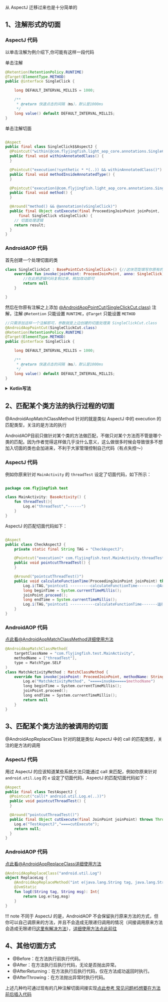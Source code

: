 
从 AspectJ 迁移过来也是十分简单的

## 1、注解形式的切面

### AspectJ 代码

以单击注解为例介绍下,你可能有这样一段代码

单击注解

```java
@Retention(RetentionPolicy.RUNTIME)
@Target(ElementType.METHOD)
public @interface SingleClick {

    long DEFAULT_INTERVAL_MILLIS = 1000;

    /**
     * @return 快速点击的间隔（ms），默认是1000ms
     */
    long value() default DEFAULT_INTERVAL_MILLIS;
}
```

单击注解切面

```java

@Aspect
public final class SingleClick$$AspectJ {
  @Pointcut("within(@com.flyjingfish.light_aop_core.annotations.SingleClick *)")
  public final void withinAnnotatedClass() {
  }

  @Pointcut("execution(!synthetic * *(..)) && withinAnnotatedClass()")
  public final void methodInsideAnnotatedType() {
  }

  @Pointcut("execution(@com.flyjingfish.light_aop_core.annotations.SingleClick * *(..)) || methodInsideAnnotatedType()")
  public final void method() {
  }

  @Around("method() && @annotation(vSingleClick)")
  public final Object cutExecute(final ProceedingJoinPoint joinPoint,
      final SingleClick vSingleClick) {
    // 切面处理逻辑
    return result;
  }
}

```

### AndroidAOP 代码

首先创建一个处理切面的类

```kotlin
class SingleClickCut : BasePointCut<SingleClick>() {//这块范型填写你原有的注解即可
    override fun invoke(joinPoint: ProceedJoinPoint, anno: SingleClick): Any? {
        //在此把逻辑代码复制过来，稍加改动即可
        return null
    }

}
```

然后在你原有注解之上添加 [@AndroidAopPointCut(SingleClickCut.class)](/AndroidAOP/zh/AndroidAopPointCut) 注解，注解 ```@Retention``` 只能设置 ```RUNTIME```，```@Target``` 只能设置 ```METHOD```

```java
//只需添加这样一个注解即可，参数就是上边创建的切面处理类 SingleClickCut.class
@AndroidAopPointCut(SingleClickCut.class)
@Retention(RetentionPolicy.RUNTIME)
@Target(ElementType.METHOD)
public @interface SingleClick {

    long DEFAULT_INTERVAL_MILLIS = 1000;

    /**
     * @return 快速点击的间隔（ms），默认是1000ms
     */
    long value() default DEFAULT_INTERVAL_MILLIS;
}
```
<details>
<summary><strong>Kotlin写法</strong></summary>

```kotlin
@AndroidAopPointCut(SingleClickCut::class)
@Retention(AnnotationRetention.RUNTIME)
@Target(
    AnnotationTarget.FUNCTION, AnnotationTarget.PROPERTY_GETTER, AnnotationTarget.PROPERTY_SETTER
)
annotation class SingleClick(
    /**
     * 快速点击的间隔（ms），默认是1000ms
     */
    val value: Long = DEFAULT_INTERVAL_MILLIS
) {
    companion object {
        const val DEFAULT_INTERVAL_MILLIS: Long = 1000
    }
}
```
</details>

## 2、匹配某个类方法的执行过程的切面

@AndroidAopMatchClassMethod 针对的就是类似 AspectJ 中的 execution 的匹配类型，关注的是方法的执行

AndroidAOP目前只做针对某个类的方法做匹配，不做只对某个方法而不管是哪个类的匹配。因为作者觉得这样做几乎没什么意义，这么做很多时候会导致很多不想加入切面的类也会加进来，不利于大家管理控制自己代码（有点失控～）

### AspectJ 代码

例如你原来针对 ```MainActivity``` 的 ```threadTest``` 设定了切面代码，如下所示：

```kotlin

package com.flyjingfish.test

class MainActivity: BaseActivity() {
    fun threadTest(){
        Log.e("threadTest","------")
    }
}

```

AspectJ 的匹配切面代码如下：

```java

@Aspect
public class CheckAspectJ {
    private static final String TAG = "CheckAspectJ";

    @Pointcut("execution(* com.flyjingfish.test.MainActivity.threadTest())")
    public void pointcutThreadTest() {
    }

    @Around("pointcutThreadTest()")
    public void calculateFunctionTime(ProceedingJoinPoint joinPoint) throws Throwable {
        Log.i(TAG,"pointcut1 ---------calculateFunctionTime---------@Around");
        long beginTime = System.currentTimeMillis();
        joinPoint.proceed();
        long endTime = System.currentTimeMillis();
        Log.i(TAG,"pointcut1 -----------calculateFunctionTime-------运行时间:" + (endTime - beginTime));
    }
}

```

### AndroidAOP 代码

[点此看@AndroidAopMatchClassMethod详细使用方法](/AndroidAOP/zh/AndroidAopMatchClassMethod)

```kotlin
@AndroidAopMatchClassMethod(
    targetClassName = "com.flyjingfish.test.MainActivity",
    methodName = ["threadTest"],
    type = MatchType.SELF
)
class MatchActivityMethod : MatchClassMethod {
    override fun invoke(joinPoint: ProceedJoinPoint, methodName: String): Any? {
        Log.e("MatchActivityMethod", "=====invoke=====$methodName")
        long beginTime = System.currentTimeMillis();
        joinPoint.proceed();
        long endTime = System.currentTimeMillis();
        return null
    }
}
```

## 3、匹配某个类方法的被调用的切面

@AndroidAopReplaceClass 针对的就是类似 AspectJ 中的 call 的匹配类型，关注的是方法的调用

### AspectJ 代码

用过 AspectJ 的应该知道某些系统方法只能通过 call 来匹配，例如你原来针对 `android.util.Log` 的 `e` 设定了切面代码，AspectJ 的匹配切面代码如下：

```java
@Aspect
public final class TestAspectJ {
  @Pointcut("call(* android.util.Log.e(..))")
  public void pointcutThreadTest() {
  }

  @Around("pointcutThreadTest()")
  public final Object cutExecute(final JoinPoint joinPoint) throws Throwable {
    Log.e("TestAspectJ","====cutExecute");
    return null;
  }
}

```

### AndroidAOP 代码

[点此看@AndroidAopReplaceClass详细使用方法](/AndroidAOP/zh/AndroidAopReplaceClass)

```kotlin
@AndroidAopReplaceClass("android.util.Log")
object ReplaceLog {
    @AndroidAopReplaceMethod("int e(java.lang.String tag, java.lang.String msg)")
    @JvmStatic
    fun logE(String tag, String msg): Int{
        return Log.e(tag,msg) 
    }
}
```
!!! note
    不同于 AspectJ 的是，AndroidAOP 不会保留执行原来方法的方式，但你可以自己调原来的方法，并且不会造成无限递归调用的情况（间接调用原来方法会造成无限递归[这里有解决方法](/AndroidAOP/zh/FAQ/#12-androidaopreplacemethod)），[详细使用方法点此前往](/AndroidAOP/zh/AndroidAopReplaceClass)

## 4、其他切面方式

- @Before：在方法执行前执行代码。
- @After：在方法执行后执行代码，无论是否抛出异常。
- @AfterReturning：在方法执行后执行代码，仅在方法成功返回时执行。
- @AfterThrowing：在方法抛出异常时执行代码。

上述几种均可通过现有的几种注解切面间接实现[点此参考 常见问题#5想要在方法前后插入代码](/AndroidAOP/zh/FAQ/#5)



